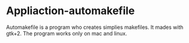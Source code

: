 # Appliaction-automakefile
Automakefile is a program who creates simplies makefiles. 
It mades with gtk+2.
The program works only on mac and linux.
